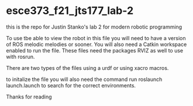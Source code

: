 # esce373_f21_jts177_lab-2
this is the repo for Justin Stanko's lab 2 for modern robotic programming

To use tbe able to view the robot in this file you will need to have a version of ROS melodic melodies or sooner. You will also need a Catkin workspace enabled to run the file.
These files need the packages RVIZ as well to use with rosrun.

There are two types of the files using a urdf or using xacro macros.

to initalize the file you will also need the command run roslaunch launch.launch to search for the correct environments.

Thanks for reading
